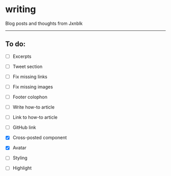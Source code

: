 
# writing

Blog posts and thoughts from Jxnblk

---

## To do:
- [ ] Excerpts
- [ ] Tweet section
- [ ] Fix missing links
- [ ] Fix missing images
- [ ] Footer colophon
- [ ] Write how-to article
- [ ] Link to how-to article
- [ ] GitHub link
- [x] Cross-posted component
- [x] Avatar
- [ ] Styling
- [ ] Highlight

